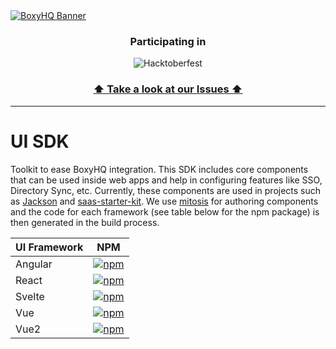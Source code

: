 <a href="https://boxyhq.com/enterprise-sso">
<picture>
  <source media="(prefers-color-scheme: dark)" srcset="https://github.com/boxyhq/.github/assets/66887028/df1c9904-df2f-4515-b403-58b14a0e9093">
  <source media="(prefers-color-scheme: light)" srcset="https://github.com/boxyhq/.github/assets/66887028/e093a466-72ea-41c6-a292-4c39a150facd">
  <img alt="BoxyHQ Banner" src="https://github.com/boxyhq/jackson/assets/66887028/b40520b7-dbce-400b-88d3-400d1c215ea1">
</picture>
</a>
<h3 align="center">
  Participating in 
</h3>

<div align="center">  
  
  ![Hacktoberfest](https://ziadoua.github.io/m3-Markdown-Badges/badges/Hacktoberfest2023/hacktoberfest20231.svg)
</div>

<h3 align="center">

[⬆️ Take a look at our Issues ⬆️](https://github.com/boxyhq/ui/issues)
</h3>

___

# UI SDK

Toolkit to ease BoxyHQ integration. This SDK includes core components that can be used inside web apps and help in configuring features like SSO, Directory Sync, etc. Currently, these components are used in projects such as [Jackson](https://github.com/boxyhq/jackson) and [saas-starter-kit](https://github.com/boxyhq/saas-starter-kit). We use [mitosis](https://github.com/BuilderIO/mitosis) for authoring components and the code for each framework (see table below for the npm package) is then generated in the build process. 


| UI Framework | NPM |
| --- | --- |
| Angular | <a href="https://www.npmjs.com/package/@boxyhq/angular-ui"><img src="https://img.shields.io/npm/v/@boxyhq/angular-ui.svg" alt="npm"></a> |
| React | <a href="https://www.npmjs.com/package/@boxyhq/react-ui"><img src="https://img.shields.io/npm/v/@boxyhq/react-ui.svg" alt="npm" ></a> |
| Svelte | <a href="https://www.npmjs.com/package/@boxyhq/svelte-ui"><img src="https://img.shields.io/npm/v/@boxyhq/svelte-ui.svg" alt="npm" ></a> |
| Vue | <a href="https://www.npmjs.com/package/@boxyhq/vue-ui"><img src="https://img.shields.io/npm/v/@boxyhq/vue-ui.svg" alt="npm" ></a> |
| Vue2 | <a href="https://www.npmjs.com/package/@boxyhq/vue2-ui"><img src="https://img.shields.io/npm/v/@boxyhq/vue2-ui.svg" alt="npm" ></a> |
